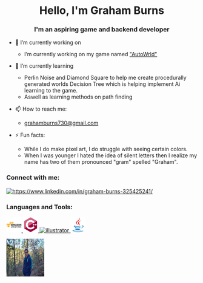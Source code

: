 <h1 align="center">Hello, I'm Graham Burns</h1>
<h3 align="center">I'm an aspiring game and backend developer</h3>

  

- 🔭 I’m currently working on
  - I’m currently working on my game named ["AutoWrld"](https://github.com/GrahamBurns/AutoWrld)

- 🌱 I’m currently learning
  - Perlin Noise and Diamond Square to help me create procedurally generated worlds Decision Tree which is helping implement Ai learning to the game.
  - Aswell as learning methods on path finding

- 📫 How to reach me:
  - grahamburns730@gmail.com

- ⚡ Fun facts:
  - While I do make pixel art, I do struggle with seeing certain colors. 
  - When I was younger I hated the idea of silent letters then I realize my name has two of them pronounced "gram" spelled "Graham".

<h3 align="left">Connect with me:</h3>
<p align="left">
<a href="https://linkedin.com/in/https://www.linkedin.com/in/graham-burns-325425241/" target="blank"><img align="center" src="https://raw.githubusercontent.com/rahuldkjain/github-profile-readme-generator/master/src/images/icons/Social/linked-in-alt.svg" alt="https://www.linkedin.com/in/graham-burns-325425241/" height="30" width="40" /></a>
</p>

<h3 align="left">Languages and Tools:</h3>
<p align="left"> <a href="https://aws.amazon.com" target="_blank" rel="noreferrer"> <img src="https://raw.githubusercontent.com/devicons/devicon/master/icons/amazonwebservices/amazonwebservices-original-wordmark.svg" alt="aws" width="40" height="40"/> </a> <a href="https://www.w3schools.com/cpp/" target="_blank" rel="noreferrer"> <img src="https://raw.githubusercontent.com/devicons/devicon/master/icons/cplusplus/cplusplus-original.svg" alt="cplusplus" width="40" height="40"/> </a> <a href="https://www.adobe.com/in/products/illustrator.html" target="_blank" rel="noreferrer"> <img src="https://www.vectorlogo.zone/logos/adobe_illustrator/adobe_illustrator-icon.svg" alt="illustrator" width="40" height="40"/> </a> <a href="https://www.java.com" target="_blank" rel="noreferrer"> <img src="https://raw.githubusercontent.com/devicons/devicon/master/icons/java/java-original.svg" alt="java" width="40" height="40"/>
 </a> </p>


<img src="thumbnail.jpg" alt="cplusplus" width="100" height="100"/>
